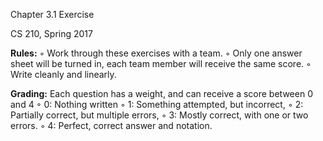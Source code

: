 Chapter 3.1 Exercise		

CS 210, Spring 2017

**Rules:** ◦ Work through these exercises with a team. ◦ Only one answer sheet will be turned in, each team member will receive the same score. ◦ Write cleanly and linearly.

**Grading:** Each question has a weight, and can receive a score between 0 and 4 ◦ 0: Nothing written ◦ 1: Something attempted, but incorrect, ◦ 2: Partially correct, but multiple errors, ◦ 3: Mostly correct, with one or two errors. ◦ 4: Perfect, correct answer and notation.
